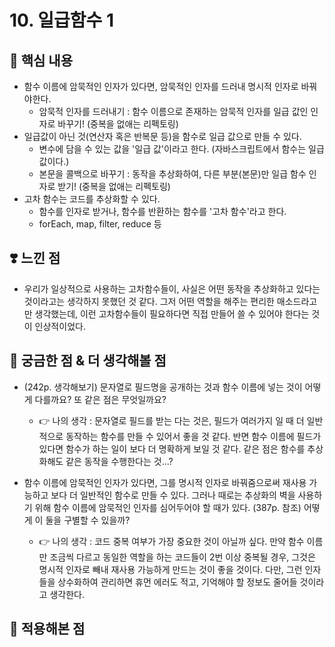 # 10. 일급함수 1

## 📝 핵심 내용

- 함수 이름에 암묵적인 인자가 있다면, 암묵적인 인자를 드러내 명시적 인자로 바꿔야한다.
  - 암묵적 인자를 드러내기 : 함수 이름으로 존재하는 암묵적 인자를 일급 값인 인자로 바꾸기! (중복을 없애는 리펙토링)
- 일급값이 아닌 것(연산자 혹은 반복문 등)을 함수로 일급 값으로 만들 수 있다.
  - 변수에 담을 수 있는 값을 '일급 값'이라고 한다. (자바스크립트에서 함수는 일급 값이다.)
  - 본문을 콜백으로 바꾸기 : 동작을 추상화하여, 다른 부분(본문)만 일급 함수 인자로 받기! (중복을 없애는 리펙토링)
- 고차 함수는 코드를 추상화할 수 있다.
  - 함수를 인자로 받거나, 함수를 반환하는 함수를 '고차 함수'라고 한다.
  - forEach, map, filter, reduce 등

## ❣️ 느낀 점

- 우리가 일상적으로 사용하는 고차함수들이, 사실은 어떤 동작을 추상화하고 있다는 것이라고는 생각하지 못했던 것 같다. 그저 어떤 역할을 해주는 편리한 매소드라고만 생각했는데, 이런 고차함수들이 필요하다면 직접 만들어 쓸 수 있어야 한다는 것이 인상적이었다.

## 🤔 궁금한 점 & 더 생각해볼 점

- (242p. 생각해보기) 문자열로 필드명을 공개하는 것과 함수 이름에 넣는 것이 어떻게 다를까요? 또 같은 점은 무엇일까요?

  - 👉 나의 생각 : 문자열로 필드를 받는 다는 것은, 필드가 여러가지 일 때 더 일반적으로 동작하는 함수를 만들 수 있어서 좋을 것 같다. 반면 함수 이름에 필드가 있다면 함수가 하는 일이 보다 더 명확하게 보일 것 같다. 같은 점은 함수를 추상화해도 같은 동작을 수행한다는 것...?

- 함수 이름에 암묵적인 인자가 있다면, 그를 명시적 인자로 바꿔줌으로써 재사용 가능하고 보다 더 일반적인 함수로 만들 수 있다. 그러나 때로는 추상화의 벽을 사용하기 위해 함수 이름에 암묵적인 인자를 심어두어야 할 때가 있다. (387p. 참조) 어떻게 이 둘을 구별할 수 있을까?

  - 👉 나의 생각 : 코드 중복 여부가 가장 중요한 것이 아닐까 싶다. 만약 함수 이름만 조금씩 다르고 동일한 역할을 하는 코드들이 2번 이상 중복될 경우, 그것은 명시적 인자로 빼내 재사용 가능하게 만드는 것이 좋을 것이다. 다만, 그런 인자들을 상수화하여 관리하면 휴먼 에러도 적고, 기억해야 할 정보도 줄어들 것이라고 생각한다.

## 🚀 적용해본 점
